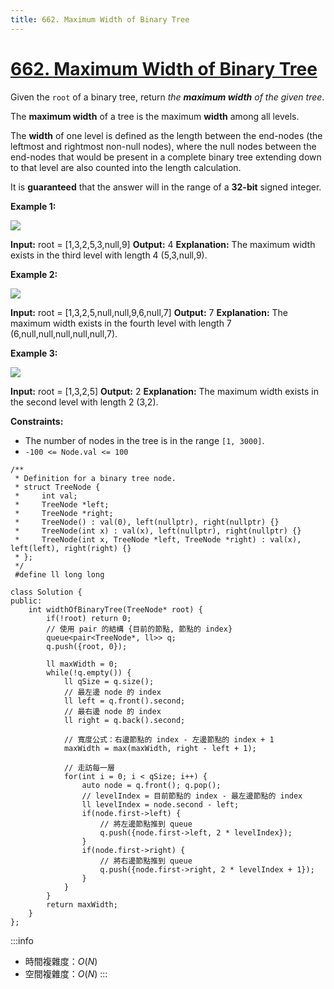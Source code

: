 ```yaml
---
title: 662. Maximum Width of Binary Tree
---
```


# [662\. Maximum Width of Binary Tree](https://leetcode.com/problems/maximum-width-of-binary-tree/)

Given the `root` of a binary tree, return _the **maximum width** of the given tree_.

The **maximum width** of a tree is the maximum **width** among all levels.

The **width** of one level is defined as the length between the end-nodes (the leftmost and rightmost non-null nodes), where the null nodes between the end-nodes that would be present in a complete binary tree extending down to that level are also counted into the length calculation.

It is **guaranteed** that the answer will in the range of a **32-bit** signed integer.

**Example 1:**

![](https://assets.leetcode.com/uploads/2021/05/03/width1-tree.jpg)

**Input:** root = \[1,3,2,5,3,null,9\]
**Output:** 4
**Explanation:** The maximum width exists in the third level with length 4 (5,3,null,9).

**Example 2:**

![](https://assets.leetcode.com/uploads/2022/03/14/maximum-width-of-binary-tree-v3.jpg)

**Input:** root = \[1,3,2,5,null,null,9,6,null,7\]
**Output:** 7
**Explanation:** The maximum width exists in the fourth level with length 7 (6,null,null,null,null,null,7).

**Example 3:**

![](https://assets.leetcode.com/uploads/2021/05/03/width3-tree.jpg)

**Input:** root = \[1,3,2,5\]
**Output:** 2
**Explanation:** The maximum width exists in the second level with length 2 (3,2).

**Constraints:**

-   The number of nodes in the tree is in the range `[1, 3000]`.
-   `-100 <= Node.val <= 100`

```cpp=
/**
 * Definition for a binary tree node.
 * struct TreeNode {
 *     int val;
 *     TreeNode *left;
 *     TreeNode *right;
 *     TreeNode() : val(0), left(nullptr), right(nullptr) {}
 *     TreeNode(int x) : val(x), left(nullptr), right(nullptr) {}
 *     TreeNode(int x, TreeNode *left, TreeNode *right) : val(x), left(left), right(right) {}
 * };
 */
 #define ll long long

class Solution {
public:
    int widthOfBinaryTree(TreeNode* root) {
        if(!root) return 0;
        // 使用 pair 的結構 {目前的節點, 節點的 index}
        queue<pair<TreeNode*, ll>> q;
        q.push({root, 0});

        ll maxWidth = 0;
        while(!q.empty()) {
            ll qSize = q.size();
            // 最左邊 node 的 index
            ll left = q.front().second;
            // 最右邊 node 的 index
            ll right = q.back().second;

            // 寬度公式：右邊節點的 index - 左邊節點的 index + 1
            maxWidth = max(maxWidth, right - left + 1);

            // 走訪每一層
            for(int i = 0; i < qSize; i++) {
                auto node = q.front(); q.pop();
                // levelIndex = 目前節點的 index - 最左邊節點的 index
                ll levelIndex = node.second - left;
                if(node.first->left) {
                    // 將左邊節點推到 queue
                    q.push({node.first->left, 2 * levelIndex});
                }
                if(node.first->right) {
                    // 將右邊節點推到 queue
                    q.push({node.first->right, 2 * levelIndex + 1});
                }
            }
        }
        return maxWidth;
    }
};
```

:::info
- 時間複雜度：$O(N)$
- 空間複雜度：$O(N)$
:::
